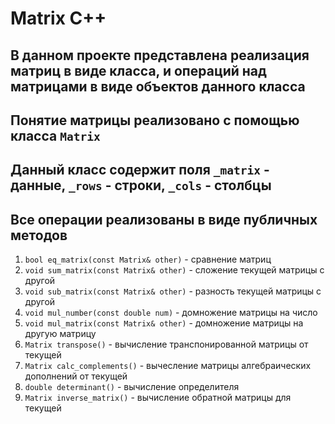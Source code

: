 # Matrix C++

## В данном проекте представлена реализация матриц в виде класса, и операций над матрицами в виде объектов данного класса

## Понятие матрицы реализовано с помощью класса `Matrix`

## Данный класс содержит поля `_matrix` - данные, `_rows` - строки, `_cols` - столбцы

## Все операции реализованы в виде публичных методов

 1) `bool eq_matrix(const Matrix& other)` - сравнение матриц
 2) `void sum_matrix(const Matrix& other)` - сложение текущей матрицы с другой
 3) `void sub_matrix(const Matrix& other)` - разность текущей матрицы с другой
 4) `void mul_number(const double num)` - домножение матрицы на число
 5) `void mul_matrix(const Matrix& other)` - домножение матрицы на другую матрицу
 6) `Matrix transpose()` - вычисление транспонированной матрицы от текущей
 7) `Matrix calc_complements()` - вычесление матрицы алгебраических дополнений от текущей
 8) `double determinant()` - вычисление определителя
 9) `Matrix inverse_matrix()` - вычисление обратной матрицы для текущей
  